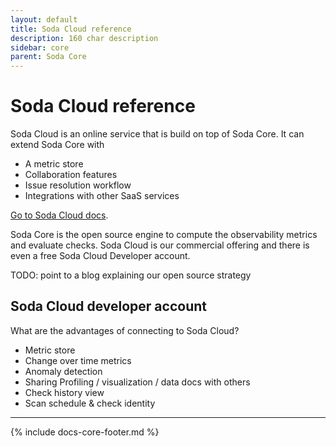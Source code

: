 ```yaml
---
layout: default
title: Soda Cloud reference
description: 160 char description
sidebar: core
parent: Soda Core
---
```


# Soda Cloud reference

Soda Cloud is an online service that is build on top of Soda Core. It can extend Soda Core with

* A metric store
* Collaboration features
* Issue resolution workflow
* Integrations with other SaaS services

<a href="https://docs.soda.io/soda-cloud/overview.html" target="_blank">Go to Soda Cloud docs</a>.

Soda Core is the open source engine to compute the observability metrics and evaluate checks. Soda Cloud is our commercial offering and there is even a free Soda Cloud Developer account.

TODO: point to a blog explaining our open source strategy

## Soda Cloud developer account

What are the advantages of connecting to Soda Cloud?

* Metric store
* Change over time metrics
* Anomaly detection
* Sharing Profiling / visualization / data docs with others
* Check history view
* Scan schedule & check identity




---
{% include docs-core-footer.md %}
